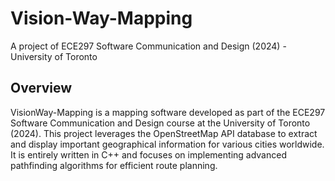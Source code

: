 # Vision-Way-Mapping
A project of ECE297 Software Communication and Design (2024) -University of Toronto

## Overview
VisionWay-Mapping is a mapping software developed as part of the ECE297 Software Communication and Design course at the University of Toronto (2024). This project leverages the OpenStreetMap API database to extract and display important geographical information for various cities worldwide. It is entirely written in C++ and focuses on implementing advanced pathfinding algorithms for efficient route planning.

